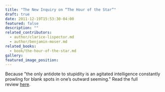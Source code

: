 ```yaml
---
title: "The New Inquiry on “The Hour of the Star”"
draft: true
date: 2011-12-19T15:53:30-04:00
featured: false
description: ""
related_contributors:
  - author/clarice-lispector.md
  - author/benjamin-moser.md
related_books:
  - book/the-hour-of-the-star.md
gallery:
featured_image_position: 
---
```


Because "the only antidote to stupidity is an agitated intelligence constantly prowling for blank spots in one’s outward seeming." Read the full review [here](http://thenewinquiry.com/post/14458789656/im-with-stupid). 

